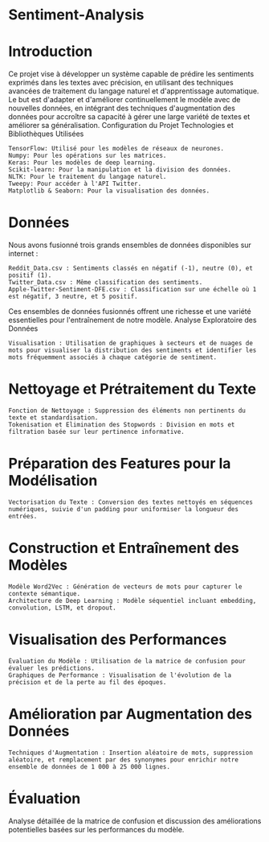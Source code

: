 # Sentiment-Analysis

# Introduction

Ce projet vise à développer un système capable de prédire les sentiments exprimés dans les textes avec précision, en utilisant des techniques avancées de traitement du langage naturel et d'apprentissage automatique. Le but est d'adapter et d'améliorer continuellement le modèle avec de nouvelles données, en intégrant des techniques d'augmentation des données pour accroître sa capacité à gérer une large variété de textes et améliorer sa généralisation.
Configuration du Projet
Technologies et Bibliothèques Utilisées

    TensorFlow: Utilisé pour les modèles de réseaux de neurones.
    Numpy: Pour les opérations sur les matrices.
    Keras: Pour les modèles de deep learning.
    Scikit-learn: Pour la manipulation et la division des données.
    NLTK: Pour le traitement du langage naturel.
    Tweepy: Pour accéder à l'API Twitter.
    Matplotlib & Seaborn: Pour la visualisation des données.

# Données

Nous avons fusionné trois grands ensembles de données disponibles sur internet :

    Reddit_Data.csv : Sentiments classés en négatif (-1), neutre (0), et positif (1).
    Twitter_Data.csv : Même classification des sentiments.
    Apple-Twitter-Sentiment-DFE.csv : Classification sur une échelle où 1 est négatif, 3 neutre, et 5 positif.

Ces ensembles de données fusionnés offrent une richesse et une variété essentielles pour l'entraînement de notre modèle.
Analyse Exploratoire des Données

    Visualisation : Utilisation de graphiques à secteurs et de nuages de mots pour visualiser la distribution des sentiments et identifier les mots fréquemment associés à chaque catégorie de sentiment.

# Nettoyage et Prétraitement du Texte

    Fonction de Nettoyage : Suppression des éléments non pertinents du texte et standardisation.
    Tokenisation et Elimination des Stopwords : Division en mots et filtration basée sur leur pertinence informative.

# Préparation des Features pour la Modélisation

    Vectorisation du Texte : Conversion des textes nettoyés en séquences numériques, suivie d'un padding pour uniformiser la longueur des entrées.

# Construction et Entraînement des Modèles

    Modèle Word2Vec : Génération de vecteurs de mots pour capturer le contexte sémantique.
    Architecture de Deep Learning : Modèle séquentiel incluant embedding, convolution, LSTM, et dropout.

# Visualisation des Performances

    Évaluation du Modèle : Utilisation de la matrice de confusion pour évaluer les prédictions.
    Graphiques de Performance : Visualisation de l'évolution de la précision et de la perte au fil des époques.

# Amélioration par Augmentation des Données

    Techniques d'Augmentation : Insertion aléatoire de mots, suppression aléatoire, et remplacement par des synonymes pour enrichir notre ensemble de données de 1 000 à 25 000 lignes.

# Évaluation

Analyse détaillée de la matrice de confusion et discussion des améliorations potentielles basées sur les performances du modèle.

